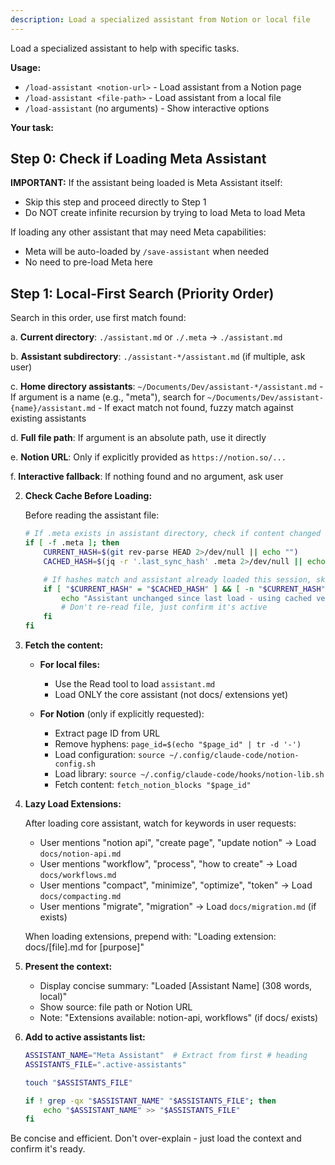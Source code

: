 ```yaml
---
description: Load a specialized assistant from Notion or local file
---
```


Load a specialized assistant to help with specific tasks.

**Usage:**
- `/load-assistant <notion-url>` - Load assistant from a Notion page
- `/load-assistant <file-path>` - Load assistant from a local file
- `/load-assistant` (no arguments) - Show interactive options

**Your task:**

## Step 0: Check if Loading Meta Assistant

**IMPORTANT:** If the assistant being loaded is Meta Assistant itself:
- Skip this step and proceed directly to Step 1
- Do NOT create infinite recursion by trying to load Meta to load Meta

If loading any other assistant that may need Meta capabilities:
- Meta will be auto-loaded by `/save-assistant` when needed
- No need to pre-load Meta here

## Step 1: Local-First Search (Priority Order)

   Search in this order, use first match found:

   a. **Current directory**: `./assistant.md` or `./.meta` → `./assistant.md`

   b. **Assistant subdirectory**: `./assistant-*/assistant.md` (if multiple, ask user)

   c. **Home directory assistants**: `~/Documents/Dev/assistant-*/assistant.md`
      - If argument is a name (e.g., "meta"), search for `~/Documents/Dev/assistant-{name}/assistant.md`
      - If exact match not found, fuzzy match against existing assistants

   d. **Full file path**: If argument is an absolute path, use it directly

   e. **Notion URL**: Only if explicitly provided as `https://notion.so/...`

   f. **Interactive fallback**: If nothing found and no argument, ask user

2. **Check Cache Before Loading:**

   Before reading the assistant file:
   ```bash
   # If .meta exists in assistant directory, check if content changed
   if [ -f .meta ]; then
       CURRENT_HASH=$(git rev-parse HEAD 2>/dev/null || echo "")
       CACHED_HASH=$(jq -r '.last_sync_hash' .meta 2>/dev/null || echo "")

       # If hashes match and assistant already loaded this session, skip reload
       if [ "$CURRENT_HASH" = "$CACHED_HASH" ] && [ -n "$CURRENT_HASH" ]; then
           echo "Assistant unchanged since last load - using cached version"
           # Don't re-read file, just confirm it's active
       fi
   fi
   ```

3. **Fetch the content:**

   - **For local files:**
     - Use the Read tool to load `assistant.md`
     - Load ONLY the core assistant (not docs/ extensions yet)

   - **For Notion** (only if explicitly requested):
     - Extract page ID from URL
     - Remove hyphens: `page_id=$(echo "$page_id" | tr -d '-')`
     - Load configuration: `source ~/.config/claude-code/notion-config.sh`
     - Load library: `source ~/.config/claude-code/hooks/notion-lib.sh`
     - Fetch content: `fetch_notion_blocks "$page_id"`

4. **Lazy Load Extensions:**

   After loading core assistant, watch for keywords in user requests:

   - User mentions "notion api", "create page", "update notion" → Load `docs/notion-api.md`
   - User mentions "workflow", "process", "how to create" → Load `docs/workflows.md`
   - User mentions "compact", "minimize", "optimize", "token" → Load `docs/compacting.md`
   - User mentions "migrate", "migration" → Load `docs/migration.md` (if exists)

   When loading extensions, prepend with: "Loading extension: docs/[file].md for [purpose]"

5. **Present the context:**

   - Display concise summary: "Loaded [Assistant Name] (308 words, local)"
   - Show source: file path or Notion URL
   - Note: "Extensions available: notion-api, workflows" (if docs/ exists)

6. **Add to active assistants list:**

   ```bash
   ASSISTANT_NAME="Meta Assistant"  # Extract from first # heading
   ASSISTANTS_FILE=".active-assistants"

   touch "$ASSISTANTS_FILE"

   if ! grep -qx "$ASSISTANT_NAME" "$ASSISTANTS_FILE"; then
       echo "$ASSISTANT_NAME" >> "$ASSISTANTS_FILE"
   fi
   ```

Be concise and efficient. Don't over-explain - just load the context and confirm it's ready.
